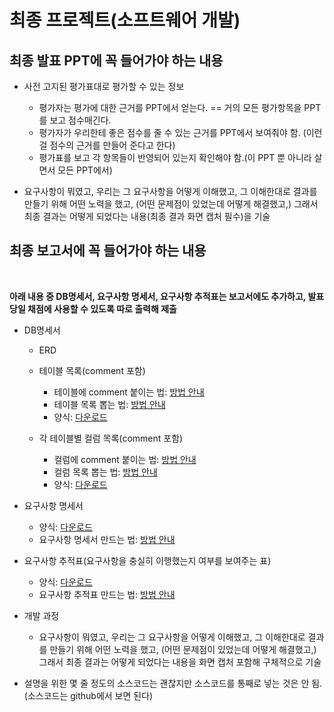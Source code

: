 # 최종 프로젝트(소프트웨어 개발)

## 최종 발표 PPT에 꼭 들어가야 하는 내용

* 사전 고지된 평가표대로 평가할 수 있는 정보
  * 평가자는 평가에 대한 근거를 PPT에서 얻는다. == 거의 모든 평가항목을 PPT를 보고 점수매긴다.
  * 평가자가 우리한테 좋은 점수를 줄 수 있는 근거를 PPT에서 보여줘야 함. (이런 걸 점수의 근거를 만들어 준다고 한다) 
  * 평가표를 보고 각 항목들이 반영되어 있는지 확인해야 함.(이 PPT 뿐 아니라 살면서 모든 PPT에서)
 
* 요구사항이 뭐였고, 우리는 그 요구사항을 어떻게 이해했고, 그 이해한대로 결과를 만들기 위해 어떤 노력을 했고, (어떤 문제점이 있었는데 어떻게 해결했고,) 그래서 최종 결과는 어떻게 되었다는 내용(최종 결과 화면 캡처 필수)을 기술
  

## 최종 보고서에 꼭 들어가야 하는 내용

<br>
  
**아래 내용 중 DB명세서, 요구사항 명세서, 요구사항 추적표는 보고서에도 추가하고, 발표 당일 채점에 사용할 수 있도록 따로 출력해 제출**

* DB명세서
  * ERD
    
  * 테이블 목록(comment 포함)
    * 테이블에 comment 붙이는 법: [방법 안내](table_comment.md)
    * 테이블 목록 뽑는 법: [방법 안내](table_get_list.md)
    * 양식: [다운로드](tablelist.xlsx)
 
  * 각 테이블별 컬럼 목록(comment 포함)
    *  컬럼에 comment 붙이는 법: [방법 안내](column_comment.md)
    *  컬럼 목록 뽑는 법: [방법 안내](column_get_list.md)
    *  양식: [다운로드](columnlist.xlsx)

* 요구사항 명세서
  * 양식: [다운로드](requirements.xlsx)
  * 요구사항 명세서 만드는 법: [방법 안내](requirements.md)
  
* 요구사항 추적표(요구사항을 충실히 이행했는지 여부를 보여주는 표)
  * 양식: [다운로드](requirements.xlsx)
  * 요구사항 추적표 만드는 법: [방법 안내](requirements2.md)
 
* 개발 과정
  * 요구사항이 뭐였고, 우리는 그 요구사항을 어떻게 이해했고, 그 이해한대로 결과를 만들기 위해 어떤 노력을 했고, (어떤 문제점이 있었는데 어떻게 해결했고,) 그래서 최종 결과는 어떻게 되었다는 내용을 화면 캡처 포함해 구체적으로 기술

* 설명을 위한 몇 줄 정도의 소스코드는 괜찮지만 소스코드를 통째로 넣는 것은 안 됨.(소스코드는 github에서 보면 된다)
